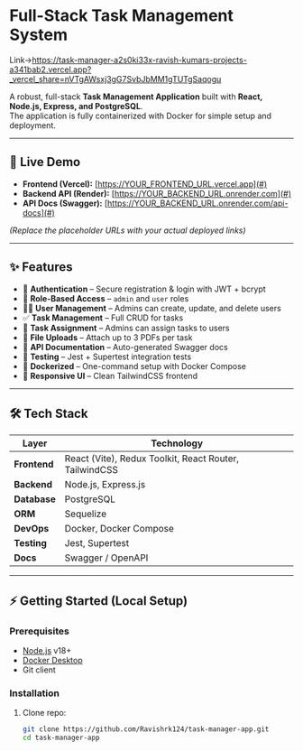 # Full-Stack Task Management System
Link->https://task-manager-a2s0ki33x-ravish-kumars-projects-a341bab2.vercel.app?_vercel_share=nVTgAWsxj3gG7SvbJbMM1gTUTgSaqogu


A robust, full-stack **Task Management Application** built with **React, Node.js, Express, and PostgreSQL**.  
The application is fully containerized with Docker for simple setup and deployment.


---

## 🚀 Live Demo

- **Frontend (Vercel):** [https://YOUR_FRONTEND_URL.vercel.app](#)
- **Backend API (Render):** [https://YOUR_BACKEND_URL.onrender.com](#)
- **API Docs (Swagger):** [https://YOUR_BACKEND_URL.onrender.com/api-docs](#)

*(Replace the placeholder URLs with your actual deployed links)*

---

## ✨ Features

- 🔐 **Authentication** – Secure registration & login with JWT + bcrypt
- 👥 **Role-Based Access** – `admin` and `user` roles
- 👨‍💼 **User Management** – Admins can create, update, and delete users
- ✅ **Task Management** – Full CRUD for tasks
- 📌 **Task Assignment** – Admins can assign tasks to users
- 📂 **File Uploads** – Attach up to 3 PDFs per task
- 📖 **API Documentation** – Auto-generated Swagger docs
- 🧪 **Testing** – Jest + Supertest integration tests
- 🐳 **Dockerized** – One-command setup with Docker Compose
- 🎨 **Responsive UI** – Clean TailwindCSS frontend

---

## 🛠 Tech Stack

| Layer        | Technology |
|--------------|------------|
| **Frontend** | React (Vite), Redux Toolkit, React Router, TailwindCSS |
| **Backend**  | Node.js, Express.js |
| **Database** | PostgreSQL |
| **ORM**      | Sequelize |
| **DevOps**   | Docker, Docker Compose |
| **Testing**  | Jest, Supertest |
| **Docs**     | Swagger / OpenAPI |

---

## ⚡ Getting Started (Local Setup)

### Prerequisites
- [Node.js](https://nodejs.org/en/) v18+
- [Docker Desktop](https://www.docker.com/products/docker-desktop/)
- Git client

### Installation

1. Clone repo:
   ```bash
   git clone https://github.com/Ravishrk124/task-manager-app.git
   cd task-manager-app
